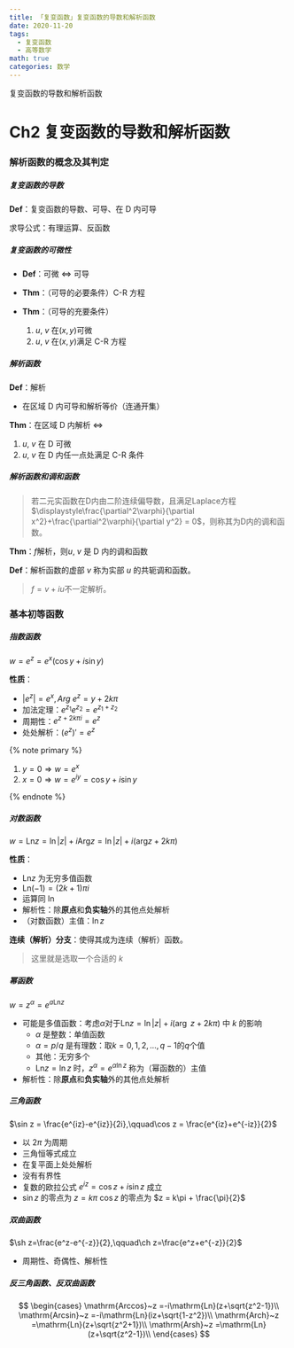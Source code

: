 ```yaml
---
title: 「复变函数」复变函数的导数和解析函数
date: 2020-11-20
tags:
  - 复变函数
  - 高等数学
math: true
categories: 数学
---
```


复变函数的导数和解析函数
<!-- more -->

# Ch2 复变函数的导数和解析函数

### **解析函数的概念及其判定**

##### 复变函数的导数

**Def**：复变函数的导数、可导、在 D 内可导

求导公式：有理运算、反函数

##### 复变函数的可微性

- **Def**：可微 $\iff$ 可导

- **Thm**：（可导的必要条件）C-R 方程

- **Thm**：（可导的充要条件）
  
  1. $u,~v$ 在$(x,y)$可微
  2. $u,~v$ 在$(x,y)$满足 C-R 方程

##### 解析函数

**Def**：解析

- 在区域 D 内可导和解析等价（连通开集）

**Thm**：在区域 D 内解析 $\iff$

1. $u,~v$ 在 D 可微
2. $u,~v$ 在 D 内任一点处满足 C-R 条件

<!-- Homework
P47
1 = 2 4
2 = 3 4
3 = 2 4
6 -->

##### 解析函数和调和函数

> 若二元实函数在D内由二阶连续偏导数，且满足Laplace方程$\displaystyle\frac{\partial^2\varphi}{\partial x^2}+\frac{\partial^2\varphi}{\partial y^2} = 0$，则称其为D内的调和函数。

**Thm**：$f$解析，则$u,~v$ 是 D 内的调和函数

**Def**：解析函数的虚部 $v$ 称为实部 $u$ 的共轭调和函数。

> $f = v+iu$不一定解析。

### **基本初等函数**

##### 指数函数

$\displaystyle w = e^z = e^x(\cos y + i \sin y)$

**性质**：

- $|e^z| = e^x, Arg~e^z = y+2k\pi$
- 加法定理：$e^{z_1}e^{z_2}=e^{z_1+z_2}$
- 周期性：$e^{z+2k\pi i} = e^z$
- 处处解析：$(e^z)'=e^z$

{% note primary %}

1. $y = 0\Rightarrow w = e^x$
2. $x = 0\Rightarrow w = e^{iy}=\cos y+i\sin y$

{% endnote %}

##### 对数函数

$\displaystyle w=\mathrm{Ln} z = \ln |z| + i \mathrm{Arg}z =\ln |z| + i (\mathrm{arg}z + 2k\pi)$

**性质**：

- $\mathrm{Ln}z$ 为无穷多值函数
- $\mathrm{Ln}(-1) = (2k+1)\pi i$
- 运算同 $\ln$
- 解析性：除**原点**和**负实轴**外的其他点处解析
- （对数函数）主值：$\ln z$

**连续（解析）分支**：使得其成为连续（解析）函数。

> 这里就是选取一个合适的 $k$

##### 幂函数

$w = z^\alpha = e^{a\mathrm{Ln} z}$

- 可能是多值函数：考虑$\alpha$对于$\mathrm{Ln}z = \ln|z| +i(\arg~z+2k\pi)$ 中 $k$ 的影响
  - $\alpha$ 是整数：单值函数
  - $\alpha = p/q$ 是有理数：取$k = 0,1,2,\dots,q-1$的$q$个值
  - 其他：无穷多个
  - $\mathrm{Ln}z = \ln z$ 时，$z^\alpha = e^{\alpha \ln z}$ 称为（幂函数的）主值
- 解析性：除**原点**和**负实轴**外的其他点处解析

##### 三角函数

$\sin z = \frac{e^{iz}-e^{iz}}{2i},\qquad\cos z = \frac{e^{iz}+e^{-iz}}{2}$

- 以 $2\pi$ 为周期
- 三角恒等式成立
- 在复平面上处处解析
- 没有有界性
- 复数的欧拉公式 $e^{iz} = \cos z + i\sin z$ 成立
- $\sin z$ 的零点为 $z= k\pi$ $\cos z$ 的零点为 $z = k\pi + \frac{\pi}{2}$

##### 双曲函数

$\sh z=\frac{e^z-e^{-z}}{2},\qquad\ch z=\frac{e^z+e^{-z}}{2}$

- 周期性、奇偶性、解析性

##### 反三角函数、反双曲函数

$$
\begin{cases}
\mathrm{Arccos}~z =-i\mathrm{Ln}(z+\sqrt{z^2-1})\\
\mathrm{Arcsin}~z =-i\mathrm{Ln}(iz+\sqrt{1-z^2})\\
\mathrm{Arch}~z =\mathrm{Ln}(z+\sqrt{z^2+1})\\
\mathrm{Arsh}~z =\mathrm{Ln}(z+\sqrt{z^2-1})\\
\end{cases}
$$

<!-- Homework: 14(2,3)/15(3,5)/20-->
